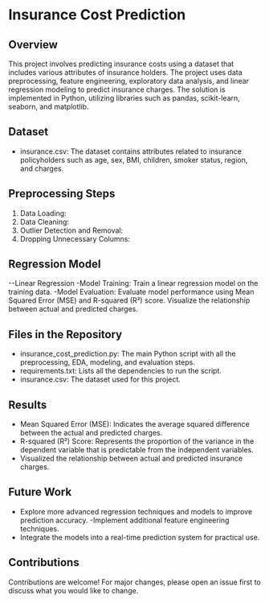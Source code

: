 # Insurance Cost Prediction

## Overview
This project involves predicting insurance costs using a dataset that includes various attributes of insurance holders. The project uses data preprocessing, feature engineering, exploratory data analysis, and linear regression modeling to predict insurance charges. The solution is implemented in Python, utilizing libraries such as pandas, scikit-learn, seaborn, and matplotlib.

## Dataset
- insurance.csv: The dataset contains attributes related to insurance policyholders such as age, sex, BMI, children, smoker status, region, and charges.

## Preprocessing Steps
1. Data Loading:
2. Data Cleaning:
3. Outlier Detection and Removal:
4. Dropping Unnecessary Columns:

## Regression Model
--Linear Regression
-Model Training:
Train a linear regression model on the training data.
-Model Evaluation:
Evaluate model performance using Mean Squared Error (MSE) and R-squared (R²) score.
Visualize the relationship between actual and predicted charges.

## Files in the Repository
- insurance_cost_prediction.py: The main Python script with all the preprocessing, EDA, modeling, and evaluation steps.
- requirements.txt: Lists all the dependencies to run the script.
- insurance.csv: The dataset used for this project.

## Results
- Mean Squared Error (MSE): Indicates the average squared difference between the actual and predicted charges.
- R-squared (R²) Score: Represents the proportion of the variance in the dependent variable that is predictable from the independent variables.
- Visualized the relationship between actual and predicted insurance charges.
## Future Work
- Explore more advanced regression techniques and models to improve prediction accuracy.
-Implement additional feature engineering techniques.
- Integrate the models into a real-time prediction system for practical use.

## Contributions
Contributions are welcome! For major changes, please open an issue first to discuss what you would like to change.
